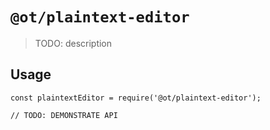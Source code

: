# `@ot/plaintext-editor`

> TODO: description

## Usage

```
const plaintextEditor = require('@ot/plaintext-editor');

// TODO: DEMONSTRATE API
```
